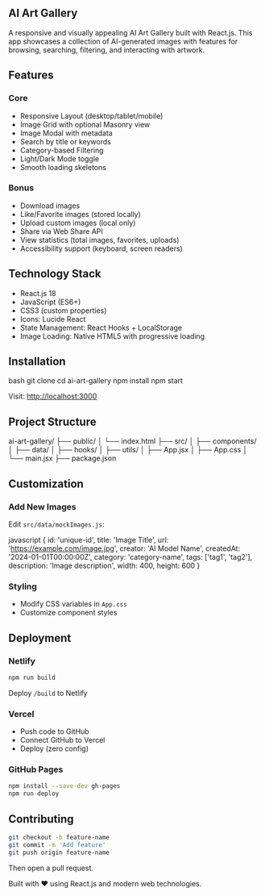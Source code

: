 ## AI Art Gallery

A responsive and visually appealing AI Art Gallery built with React.js. This app showcases a collection of AI-generated images with features for browsing, searching, filtering, and interacting with artwork.

## Features

### Core
- Responsive Layout (desktop/tablet/mobile)
- Image Grid with optional Masonry view
- Image Modal with metadata
- Search by title or keywords
- Category-based Filtering
- Light/Dark Mode toggle
- Smooth loading skeletons

### Bonus
- Download images
- Like/Favorite images (stored locally)
- Upload custom images (local only)
- Share via Web Share API
- View statistics (total images, favorites, uploads)
- Accessibility support (keyboard, screen readers)

## Technology Stack

- React.js 18
- JavaScript (ES6+)
- CSS3 (custom properties)
- Icons: Lucide React
- State Management: React Hooks + LocalStorage
- Image Loading: Native HTML5 with progressive loading

## Installation
bash
git clone <repository-url>
cd ai-art-gallery
npm install
npm start

Visit: [http://localhost:3000](http://localhost:3000)

## Project Structure

ai-art-gallery/
├── public/
│   └── index.html
├── src/
│   ├── components/
│   ├── data/
│   ├── hooks/
│   ├── utils/
│   ├── App.jsx
│   ├── App.css
│   └── main.jsx
├── package.json


## Customization

### Add New Images

Edit `src/data/mockImages.js`:

javascript
{
  id: 'unique-id',
  title: 'Image Title',
  url: 'https://example.com/image.jpg',
  creator: 'AI Model Name',
  createdAt: '2024-01-01T00:00:00Z',
  category: 'category-name',
  tags: ['tag1', 'tag2'],
  description: 'Image description',
  width: 400,
  height: 600
}

### Styling

* Modify CSS variables in `App.css`
* Customize component styles

## Deployment

### Netlify

```bash
npm run build
```

Deploy `/build` to Netlify

### Vercel

* Push code to GitHub
* Connect GitHub to Vercel
* Deploy (zero config)

### GitHub Pages

```bash
npm install --save-dev gh-pages
npm run deploy
```

## Contributing

```bash
git checkout -b feature-name
git commit -m 'Add feature'
git push origin feature-name
```

Then open a pull request.

Built with ❤️ using React.js and modern web technologies.

